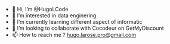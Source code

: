 - 👋 Hi, I’m @HugoLCode
- 👀 I’m interested in data enginering
- 🌱 I’m currently learning different aspect of informatic
- 💞️ I’m looking to collaborate with Cocodeur on GetMyDiscount
- 📫 How to reach me ? hugo.larose.pro@gmail.com

